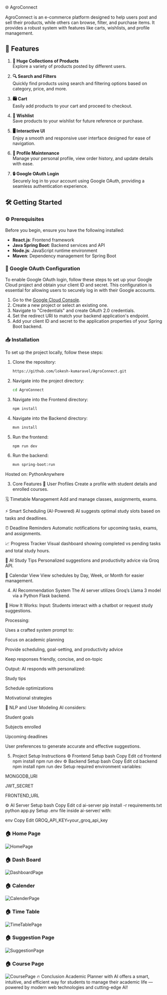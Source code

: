 🌐 AgroConnect

AgroConnect is an e-commerce platform designed to help users post and sell their products, while others can browse, filter, and purchase items. It provides a robust system with features like carts, wishlists, and profile management.

## 🚀 Features

1. **🛒 Huge Collections of Products**  
   Explore a variety of products posted by different users.

2. **🔍 Search and Filters**  
   Quickly find products using search and filtering options based on category, price, and more.

3. **🛍️ Cart**  
   Easily add products to your cart and proceed to checkout.

4. **💖 Wishlist**  
   Save products to your wishlist for future reference or purchase.

5. **🖥️ Interactive UI**  
   Enjoy a smooth and responsive user interface designed for ease of navigation.

6. **👤 Profile Maintenance**  
   Manage your personal profile, view order history, and update details with ease.
7. **🔒 Google OAuth Login**  
   Securely log in to your account using Google OAuth, providing a seamless authentication experience.

## 🛠️ Getting Started

### ⚙️ Prerequisites

Before you begin, ensure you have the following installed:

- **React.js**: Frontend framework
- **Java Spring Boot**: Backend services and API
- **Node.js**: JavaScript runtime environment
- **Maven**: Dependency management for Spring Boot

### 🔑 Google OAuth Configuration

To enable Google OAuth login, follow these steps to set up your Google Cloud project and obtain your client ID and secret. This configuration is essential for allowing users to securely log in with their Google accounts.

1. Go to the [Google Cloud Console](https://console.cloud.google.com/).
2. Create a new project or select an existing one.
3. Navigate to "Credentials" and create OAuth 2.0 credentials.
4. Set the redirect URI to match your backend application's endpoint.
5. Add your client ID and secret to the application properties of your Spring Boot backend.

### 📥 Installation

To set up the project locally, follow these steps:

1. Clone the repository:

   ```bash
   https://github.com/lokesh-kumaravel/AgroConnect.git

   ```

2. Navigate into the project directory:

   ```bash
   cd AgroConnect

   ```

3. Navigate into the Frontend directory:

   ```bash
   npm install

   ```

4. Navigate into the Backend directory:

   ```bash
   mvn install

   ```

5. Run the frontend:

   ```bash
   npm run dev

   ```

6. Run the backend:
   ```bash
   mvn spring-boot:run
   ```

Hosted on: PythonAnywhere

3. Core Features
   👤 User Profiles
   Create a profile with student details and enrolled courses.

🗓️ Timetable Management
Add and manage classes, assignments, exams.

⚡ Smart Scheduling (AI-Powered)
AI suggests optimal study slots based on tasks and deadlines.

⏰ Deadline Reminders
Automatic notifications for upcoming tasks, exams, and assignments.

📈 Progress Tracker
Visual dashboard showing completed vs pending tasks and total study hours.

🧠 AI Study Tips
Personalized suggestions and productivity advice via Groq API.

📅 Calendar View
View schedules by Day, Week, or Month for easier management.

4. AI Recommendation System
   The AI server utilizes Groq’s Llama 3 model via a Python Flask backend.

🔹 How It Works:
Input:
Students interact with a chatbot or request study suggestions.

Processing:

Uses a crafted system prompt to:

Focus on academic planning

Provide scheduling, goal-setting, and productivity advice

Keep responses friendly, concise, and on-topic

Output:
AI responds with personalized:

Study tips

Schedule optimizations

Motivational strategies

🔹 NLP and User Modeling
AI considers:

Student goals

Subjects enrolled

Upcoming deadlines

User preferences to generate accurate and effective suggestions.

5. Project Setup Instructions
   ⚙️ Frontend Setup
   bash
   Copy
   Edit
   cd frontend
   npm install
   npm run dev
   ⚙️ Backend Setup
   bash
   Copy
   Edit
   cd backend
   npm install
   npm run dev
   Setup required environment variables:

MONGODB_URI

JWT_SECRET

FRONTEND_URL

⚙️ AI Server Setup
bash
Copy
Edit
cd ai-server
pip install -r requirements.txt
python app.py
Setup .env file inside ai-server/ with:

env
Copy
Edit
GROQ_API_KEY=your_groq_api_key

### 🏠 Home Page

![HomePage](./screenshots/Screenshot%202025-04-27%20105431.png)

### 🏠 Dash Board

![DashboardPage](./screenshots/image3.png)

### 🏠 Calender

![CalenderPage](./screenshots/image4.png)

### 🏠 Time Table

![TimeTablePage](./screenshots/image5.png)

### 🏠 Suggestion Page

![SuggestionPage](./screenshots/image2.png)

### 🏠 Course Page

![CoursePage](./screenshots/image1.png)
🔥 Conclusion
Academic Planner with AI offers a smart, intuitive, and efficient way for students to manage their academic life — powered by modern web technologies and cutting-edge AI!

